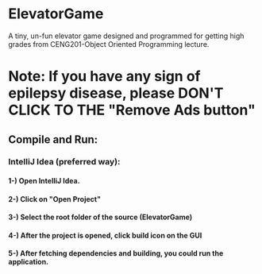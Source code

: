 # ElevatorGame
A tiny, un-fun elevator game designed and programmed for getting high grades from CENG201-Object Oriented Programming lecture.

# Note: If you have any sign of epilepsy disease, please DON'T CLICK TO THE "Remove Ads button"

## Compile and Run:

### IntelliJ Idea (preferred way):
#### 1-) Open IntelliJ Idea.
#### 2-) Click on "Open Project"
#### 3-) Select the root folder of the source (ElevatorGame)
#### 4-) After the project is opened, click build icon on the GUI
#### 5-) After fetching dependencies and building, you could run the application.
